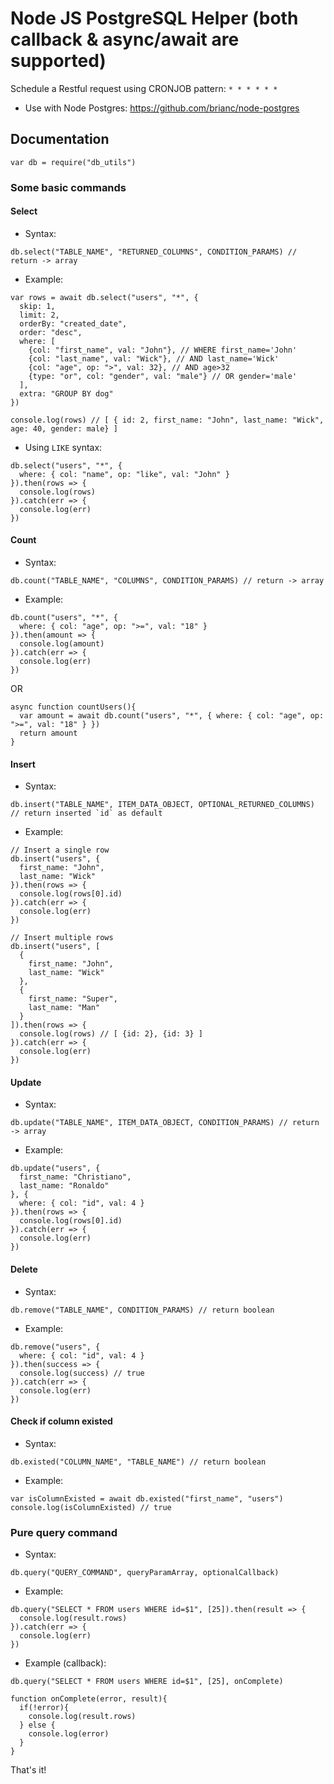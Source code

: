 # Node JS PostgreSQL Helper (both callback & async/await are supported)

Schedule a Restful request using CRONJOB pattern: `* * * * * *`

- Use with Node Postgres: <https://github.com/brianc/node-postgres>

## Documentation

`var db = require("db_utils")`

### Some basic commands

#### Select

- Syntax:

```
db.select("TABLE_NAME", "RETURNED_COLUMNS", CONDITION_PARAMS) // return -> array
```

- Example:

```
var rows = await db.select("users", "*", {
  skip: 1,
  limit: 2,
  orderBy: "created_date",
  order: "desc",
  where: [
    {col: "first_name", val: "John"}, // WHERE first_name='John'
    {col: "last_name", val: "Wick"}, // AND last_name='Wick'
    {col: "age", op: ">", val: 32}, // AND age>32
    {type: "or", col: "gender", val: "male"} // OR gender='male'
  ],
  extra: "GROUP BY dog"
})

console.log(rows) // [ { id: 2, first_name: "John", last_name: "Wick", age: 40, gender: male} ]
```

- Using `LIKE` syntax:

```
db.select("users", "*", {
  where: { col: "name", op: "like", val: "John" }
}).then(rows => {
  console.log(rows)
}).catch(err => {
  console.log(err)
})
```

#### Count

- Syntax:

```
db.count("TABLE_NAME", "COLUMNS", CONDITION_PARAMS) // return -> array
```

- Example:

```
db.count("users", "*", {
  where: { col: "age", op: ">=", val: "18" }
}).then(amount => {
  console.log(amount)
}).catch(err => {
  console.log(err)
})
```

OR

```
async function countUsers(){
  var amount = await db.count("users", "*", { where: { col: "age", op: ">=", val: "18" } })
  return amount
}
```

#### Insert

- Syntax:

```
db.insert("TABLE_NAME", ITEM_DATA_OBJECT, OPTIONAL_RETURNED_COLUMNS) // return inserted `id` as default
```

- Example:

```
// Insert a single row
db.insert("users", {
  first_name: "John",
  last_name: "Wick"
}).then(rows => {
  console.log(rows[0].id)
}).catch(err => {
  console.log(err)
})

// Insert multiple rows
db.insert("users", [
  {
    first_name: "John",
    last_name: "Wick"
  },
  {
    first_name: "Super",
    last_name: "Man"
  }
]).then(rows => {
  console.log(rows) // [ {id: 2}, {id: 3} ]
}).catch(err => {
  console.log(err)
})
```

#### Update

- Syntax:

```
db.update("TABLE_NAME", ITEM_DATA_OBJECT, CONDITION_PARAMS) // return -> array
```

- Example:

```
db.update("users", {
  first_name: "Christiano",
  last_name: "Ronaldo"
}, {
  where: { col: "id", val: 4 } 
}).then(rows => {
  console.log(rows[0].id)
}).catch(err => {
  console.log(err)
})
```

#### Delete

- Syntax:

```
db.remove("TABLE_NAME", CONDITION_PARAMS) // return boolean
```

- Example:

```
db.remove("users", {
  where: { col: "id", val: 4 } 
}).then(success => {
  console.log(success) // true
}).catch(err => {
  console.log(err)
})
```

#### Check if column existed

- Syntax:

```
db.existed("COLUMN_NAME", "TABLE_NAME") // return boolean
```

- Example:

```
var isColumnExisted = await db.existed("first_name", "users")
console.log(isColumnExisted) // true
```

### Pure query command

- Syntax:

```
db.query("QUERY_COMMAND", queryParamArray, optionalCallback)
```

- Example:

```
db.query("SELECT * FROM users WHERE id=$1", [25]).then(result => {
  console.log(result.rows)
}).catch(err => {
  console.log(err)
})
```

- Example (callback):

```
db.query("SELECT * FROM users WHERE id=$1", [25], onComplete)

function onComplete(error, result){
  if(!error){
    console.log(result.rows)
  } else {
    console.log(error)
  }
}
```

That's it!
